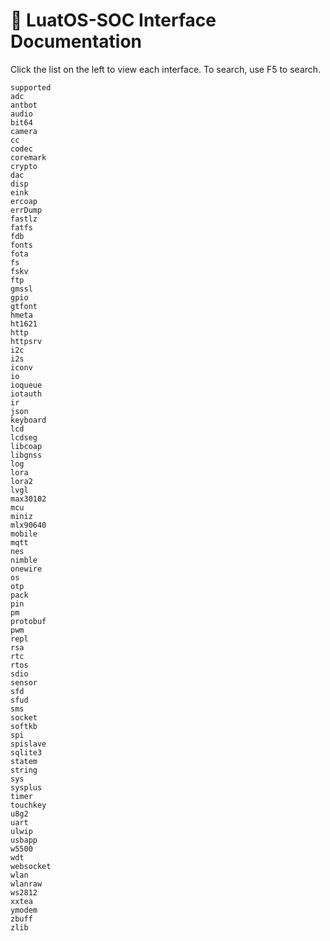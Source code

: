 # 🍴 LuatOS-SOC Interface Documentation


Click the list on the left to view each interface. To search, use F5 to search.

```{toctree}
supported
adc
antbot
audio
bit64
camera
cc
codec
coremark
crypto
dac
disp
eink
ercoap
errDump
fastlz
fatfs
fdb
fonts
fota
fs
fskv
ftp
gmssl
gpio
gtfont
hmeta
ht1621
http
httpsrv
i2c
i2s
iconv
io
ioqueue
iotauth
ir
json
keyboard
lcd
lcdseg
libcoap
libgnss
log
lora
lora2
lvgl
max30102
mcu
miniz
mlx90640
mobile
mqtt
nes
nimble
onewire
os
otp
pack
pin
pm
protobuf
pwm
repl
rsa
rtc
rtos
sdio
sensor
sfd
sfud
sms
socket
softkb
spi
spislave
sqlite3
statem
string
sys
sysplus
timer
touchkey
u8g2
uart
ulwip
usbapp
w5500
wdt
websocket
wlan
wlanraw
ws2812
xxtea
ymodem
zbuff
zlib
```

